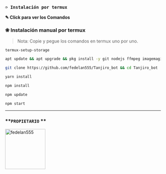 ### **`➮ Instalación por termux`**

 <summary><b> ✎ Click para ver los Comandos </b></summary>

### **❀ Instalación manual por termux**
> Nota: Copie y pegue los comandos en termux uno por uno.
```bash
termux-setup-storage
```

```bash
apt update && apt upgrade && pkg install -y git nodejs ffmpeg imagemagick yarn
```

```bash
git clone https://github.com/fedelan555/Tanjiro_bot && cd Tanjiro_bot
```

```bash
yarn install
```

```bash
npm install
```

```bash
npm update
```

```bash
npm start
```

 
----

  
### **`PROPIETARIO` **
<a
href="https://github.com/fedelan555"><img src="https://github.com/fedelan555.png" width="130" height="130" alt="fedelan555"/></a>

